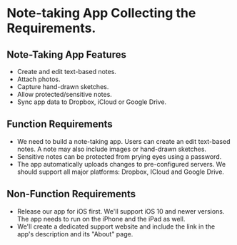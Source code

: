 # Note-taking App Collecting the Requirements.
## Note-Taking App Features
* Create and edit text-based notes.
* Attach photos.
* Capture hand-drawn sketches.
* Allow protected/sensitive notes.
* Sync app data to Dropbox, iCloud or Google Drive.

## Function Requirements
* We need to build a note-taking app. Users can create an edit text-based notes. A note may also include images or hand-drawn sketches.
* Sensitive notes can be protected from prying eyes using a password.
* The app automatically uploads changes to pre-configured servers. We should support all major platforms: Dropbox, ICloud and Google Drive.

## Non-Function Requirements
* Release our app for iOS first. We'll support iOS 10 and newer versions. The app needs to run on the iPhone and the iPad as well.
* We'll create a dedicated support website and include the link in the app's description and its "About" page.
